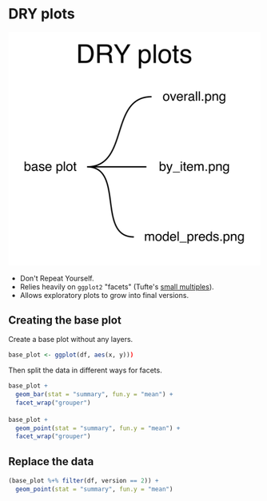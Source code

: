# DRY plots

![DRY plots](/design-patterns/dry-plots/dry-plots.png)

- Don't Repeat Yourself.
- Relies heavily on ``ggplot2`` "facets" (Tufte's [small multiples](https://en.wikipedia.org/wiki/Small_multiple)).
- Allows exploratory plots to grow into final versions.

## Creating the base plot

Create a base plot without any layers.

```R
base_plot <- ggplot(df, aes(x, y)))
```

Then split the data in different ways for facets.

```R
base_plot +
  geom_bar(stat = "summary", fun.y = "mean") +
  facet_wrap("grouper")

base_plot +
  geom_point(stat = "summary", fun.y = "mean") +
  facet_wrap("grouper")
```

## Replace the data

```R
(base_plot %+% filter(df, version == 2)) +
  geom_point(stat = "summary", fun.y = "mean")
```
